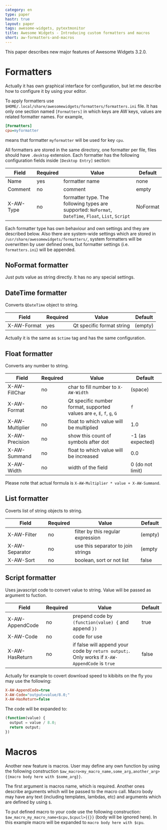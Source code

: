 ```yaml
---
category: en
type: paper
hastr: true
layout: paper
tags: awesome-widgets, pytextmonitor
title: Awesome Widgets - Introducing custom formatters and macros
short: aw-formatters-and-macros
---
```

This paper describes new major features of Awesome Widgets 3.2.0.

<!--more-->

# <a href="#formatters" class="anchor" id="formatters"><span class="octicon octicon-link"></span></a>Formatters

Actually it has own graphical interface for configuration, but let me describe
how to configure it by using your editor.

To apply formatters use `$HOME/.local/share/awesomewidgets/formatters/formatters.ini`
file. It has only one section named `[Formatters]` in which keys are AW keys,
values are related formatter names. For example,

```ini
[Formatters]
cpu=myformatter
```

means that formatter `myformatter` will be used for key `cpu`.

All formatters are stored in the same directory, one formatter per file, files
should have `.desktop` extension. Each formatter has the following configuration
fields inside `[Desktop Entry]` section:

| Field              | Required | Value                            | Default    |
| -------------------|----------|----------------------------------|------------|
| Name               | yes      | formatter name                   | none       |
| Comment            | no       | comment                          | empty      |
| X-AW-Type          | no       | formatter type. The following types are supported: `NoFormat`, `DateTime`, `Float`, `List`, `Script` | NoFormat   |

Each formatter type has own behaviour and own settings and they are described
below. Also there are system-wide settings which are stored in `/usr/share/awesomewidgets/formatters/`, system formatters will be overwritten by
user defined ones, but formatter settings (i.e. `formatters.ini`) will be appended.

## <a href="#formatter-noformat" class="anchor" id="formatter-noformat"><span class="octicon octicon-link"></span></a>NoFormat formatter

Just puts value as string directly. It has no any special settings.

## <a href="#formatter-datetime" class="anchor" id="formatter-datetime"><span class="octicon octicon-link"></span></a>DateTime formatter

Converts `QDateTime` object to string.

| Field              | Required | Value                            | Default    |
| -------------------|----------|----------------------------------|------------|
| X-AW-Format        | yes      | Qt specific format string        | (empty)    |

Actually it is the same as `$ctime` tag and has the same configuration.

## <a href="#formatter-float" class="anchor" id="formatter-float"><span class="octicon octicon-link"></span></a>Float formatter

Converts any number to string.

| Field              | Required | Value                            | Default    |
| -------------------|----------|----------------------------------|------------|
| X-AW-FillChar      | no       | char to fill number to `X-AW-Width` | (space) |
| X-AW-Format        | no       | Qt specific number format, supported values are `e`, `E`, `f`, `g`, `G` | `f` |
| X-AW-Multiplier    | no       | float to which value will be multiplied | 1.0 |
| X-AW-Precision     | no       | show this count of symbols after dot | -1 (as expected) |
| X-AW-Summand       | no       | float to which value will be increased  | 0.0 |
| X-AW-Width         | no       | width of the field               | 0 (do not limit) |

Please note that actual formula is `X-AW-Multiplier * value + X-AW-Summand`.

## <a href="#formatter-list" class="anchor" id="formatter-list"><span class="octicon octicon-link"></span></a>List formatter

Coverts list of string objects to string.

| Field              | Required | Value                            | Default    |
| -------------------|----------|----------------------------------|------------|
| X-AW-Filter        | no       | filter by this regular expression | (empty)   |
| X-AW-Separator     | no       | use this separator to join strings | (empty   |
| X-AW-Sort          | no       | boolean, sort or not list        | false      |

## <a href="#formatter-script" class="anchor" id="formatter-script"><span class="octicon octicon-link"></span></a>Script formatter

Uses javascript code to convert value to string. Value will be passed as argument
to fuction.

| Field              | Required | Value                            | Default    |
| -------------------|----------|----------------------------------|------------|
| X-AW-AppendCode    | no       | prepend code by `(function(value) {` and append `})` | true |
| X-AW-Code          | no       | code for use                     |            |
| X-AW-HasReturn     | no       | if false will append your code by `return output;`. Only works if `X-AW-AppendCode` is `true` | false |

Actually for example to covert download speed to kibibits on the fly you may use
the following:

```ini
X-AW-AppendCode=true
X-AW-Code="output=value/8.0;"
X-AW-HasReturn=false
```

The code will be expanded to:

```javascript
(function(value) {
  output = value / 8.0;
  return output;
})
```

# <a href="#macros" class="anchor" id="macros"><span class="octicon octicon-link"></span></a>Macros

Another new feature is macros. User may define any own function by using the following
construction `$aw_macro<my_macro_name,some_arg,another_arg>{{macro body here with $some_arg}}`.

The first argument is macros name, which is required. Another ones describe arguments
which will be passed to the macro call. Macro body may have any text (including templates,
lambdas, etc) and arguments which are defined by using `$`.

To put defined macro to your code use the following construction:
`$aw_macro_my_macro_name<$cpu,$cpucl>{{}}` (body will be ignored here). In this
example macro will be expanded to `macro body here with $cpu`.
